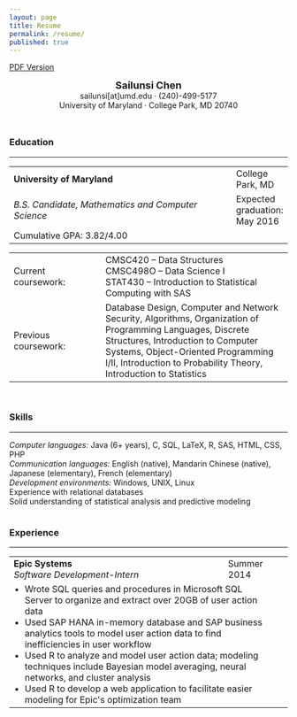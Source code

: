 ```yaml
---
layout: page
title: Resume
permalink: /resume/
published: true
---
```



<a href="{{ site.baseurl }}/assets/Sailunsi Chen Resume Updated.pdf">PDF Version</a>

<div style = "text-align:center;margin-bottom:10px">
<span style="font-weight:bold; font-size:18px">Sailunsi Chen</span>
<br />
sailunsi[at]umd.edu &middot; (240)-499-5177
<br />
University of Maryland &middot; College Park, MD 20740
</div>

<div style = "height:15px"></div>

### Education
<hr />

<table>
  <tbody>
    <tr>
      <td><b>University of Maryland</b></td>
      <td>College Park, MD</td>
    </tr>
    <tr>
      <td style="width:500px">
      <i>B.S. Candidate, Mathematics and Computer Science</i>
      </td>
      <td>Expected graduation: May 2016</td>
    </tr>
    <tr>
      <td colspan="2">Cumulative GPA: 3.82/4.00</td>
    </tr>
  </tbody>
</table>

<table>
  <tbody>
    <tr>
      <td style="width:150px">Current coursework:</td>
      <td><ul style="list-style:none;margin:0;padding:0"><li>CMSC420 – Data Structures</li><li>CMSC498O – Data Science I</li><li>STAT430 – Introduction to Statistical Computing with SAS</li></ul></td>
    </tr>
    <tr>
      <td>Previous coursework:</td>
      <td>Database Design, Computer and Network Security, Algorithms, Organization of Programming Languages, Discrete Structures, Introduction to Computer Systems, Object-Oriented Programming I/II, Introduction to Probability Theory, Introduction to Statistics</td>
    </tr>
  </tbody>
</table>

<div style = "height:15px"></div>

### Skills
<hr />

<p style="margin:0;padding:0">
<i>Computer languages:</i> Java (6+ years), C, SQL, LaTeX, R, SAS, HTML, CSS, PHP
<br />
<i>Communication languages:</i> English (native), Mandarin Chinese (native), Japanese (elementary), French (elementary)
<br />
<i>Development environments:</i> Windows, UNIX, Linux
<br />
Experience with relational databases
<br />
Solid understanding of statistical analysis and predictive modeling
</p>

<div style = "height:15px"></div>

### Experience
<hr />

<table>
  <tbody>
    <tr>
      <td>
      <b>Epic Systems</b>
      <br />
      <i>Software Development-Intern</i>
      </td>
      <td style="width:100px">Summer 2014</td>
    </tr>
    <tr>
      <td colspan="2"><ul style="margin:0 20px;padding:0"><li>Wrote SQL queries and procedures in Microsoft SQL Server to organize and extract over 20GB of user action data</li><li>Used SAP HANA in-memory database and SAP business analytics tools to model user action data to find inefficiencies in user workflow</li><li>Used R to analyze and model user action data; modeling techniques include Bayesian model averaging, neural networks, and cluster analysis</li><li>Used R to develop a web application to facilitate easier modeling for Epic's optimization team</li></ul></td>
    </tr>
  </tbody>
</table>
